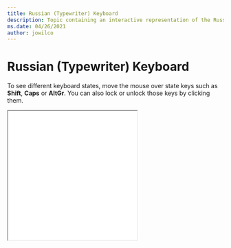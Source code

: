 ```yaml
--- 
title: Russian (Typewriter) Keyboard 
description: Topic containing an interactive representation of the Russian (Typewriter) Keyboard 
ms.date: 04/26/2021 
author: jowilco 
--- 
```

 
# Russian (Typewriter) Keyboard 
 
To see different keyboard states, move the mouse over state keys such as **Shift**, **Caps** or **AltGr**. You can also lock or unlock those keys by clicking them. 
 
<iframe src="kbdru1.html" height="300"></iframe> 
